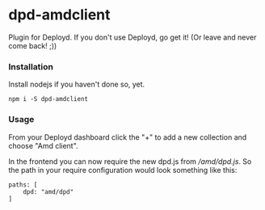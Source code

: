 # dpd-amdclient

Plugin for Deployd. If you don't use Deployd, go get it! (Or leave and never come back! ;))

### Installation

Install nodejs if you haven't done so, yet.

	npm i -S dpd-amdclient

### Usage

From your Deployd dashboard click the "+" to add a new collection and choose "Amd client".

In the frontend you can now require the new dpd.js from */amd/dpd.js*. So the path in your require configuration would look something like this:

	paths: [
		dpd: "amd/dpd"
	]
